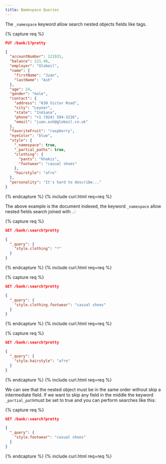 ```yaml
---
title: Namespace Queries
---
```


The `_namespace` keyword allow search nested objects fields like tags.

{% capture req %}

```json
PUT /bank/1?pretty

{
  "accountNumber": 121931,
  "balance": 221.46,
  "employer": "Globoil",
  "name": {
    "firstName": "Juan",
    "lastName": "Ash"
  },
  "age": 24,
  "gender": "male",
  "contact": {
    "address": "630 Victor Road",
    "city": "Leyner",
    "state": "Indiana",
    "phone": "+1 (924) 594-3216",
    "email": "juan.ash@globoil.co.uk"
  },
  "favoriteFruit": "raspberry",
  "eyeColor": "blue",
  "style": {
    "_namespace": true,
    "_partial_paths": true,
    "clothing": {
      "pants": "khakis",
      "footwear": "casual shoes"
    },
    "hairstyle": "afro"
  },
  "personality": "It's hard to describe..."
}
```
{% endcapture %}
{% include curl.html req=req %}

The above example is the document indexed, the keyword `_namespace` allow nested fields search joined with `.`:

{% capture req %}

```json
GET /bank/:search?pretty

{
  "_query": {
    "style.clothing": "*"
  }
}
```
{% endcapture %}
{% include curl.html req=req %}

{% capture req %}

```json
GET /bank/:search?pretty

{
  "_query": {
    "style.clothing.footwear": "casual shoes"
  }
}
```
{% endcapture %}
{% include curl.html req=req %}


{% capture req %}

```json
GET /bank/:search?pretty

{
  "_query": {
    "style.hairstyle": "afro"
  }
}
```
{% endcapture %}
{% include curl.html req=req %}

We can see that the nested object must be in the same order without skip a intermediate field. If we want to skip any field in the middle the keyword `_partial_path`must be set to true and you can perform searches like this:

{% capture req %}

```json
GET /bank/:search?pretty

{
  "_query": {
    "style.footwear": "casual shoes"
  }
}
```
{% endcapture %}
{% include curl.html req=req %}
